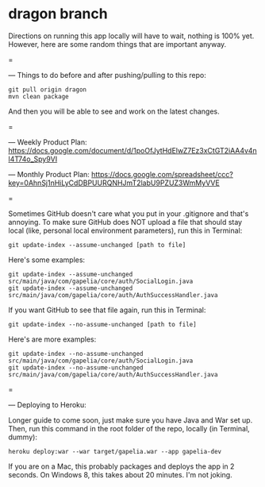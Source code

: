 dragon branch
=

Directions on running this app locally will have to wait, nothing is 100% yet. However, here are some random things that are important anyway.

=

— Things to do before and after pushing/pulling to this repo:

	git pull origin dragon
	mvn clean package

And then you will be able to see and work on the latest changes.

=

— Weekly Product Plan:
https://docs.google.com/document/d/1poOfJytHdElwZ7Ez3xCtGT2iAA4v4nl4T74o_Spy9VI

— Monthly Product Plan:
https://docs.google.com/spreadsheet/ccc?key=0AhnSj1nHiLyCdDBPUURQNHJmT2labU9PZUZ3WmMyVVE

=

Sometimes GitHub doesn't care what you put in your .gitignore and that's annoying. To make sure GitHub does NOT upload a file that should stay local (like, personal local environment parameters), run this in Terminal:

	git update-index --assume-unchanged [path to file]

Here's some examples:

	git update-index --assume-unchanged src/main/java/com/gapelia/core/auth/SocialLogin.java
	git update-index --assume-unchanged src/main/java/com/gapelia/core/auth/AuthSuccessHandler.java

If you want GitHub to see that file again, run this in Terminal:

	git update-index --no-assume-unchanged [path to file]

Here's are more examples:

	git update-index --no-assume-unchanged src/main/java/com/gapelia/core/auth/SocialLogin.java
	git update-index --no-assume-unchanged src/main/java/com/gapelia/core/auth/AuthSuccessHandler.java

=

— Deploying to Heroku:

Longer guide to come soon, just make sure you have Java and War set up. Then, run this command in the root folder of the repo, locally (in Terminal, dummy):

	heroku deploy:war --war target/gapelia.war --app gapelia-dev

If you are on a Mac, this probably packages and deploys the app in 2 seconds. On Windows 8, this takes about 20 minutes. I'm not joking.
